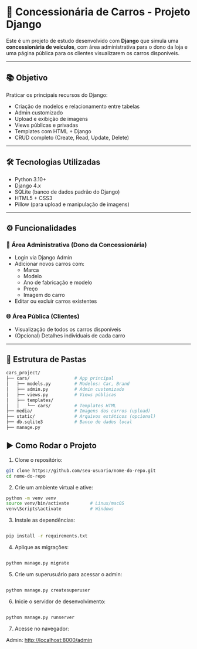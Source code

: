 # 🚗 Concessionária de Carros - Projeto Django

Este é um projeto de estudo desenvolvido com **Django** que simula uma **concessionária de veículos**, com área administrativa para o dono da loja e uma página pública para os clientes visualizarem os carros disponíveis.

---

## 📚 Objetivo

Praticar os principais recursos do Django:

- Criação de modelos e relacionamento entre tabelas
- Admin customizado
- Upload e exibição de imagens
- Views públicas e privadas
- Templates com HTML + Django
- CRUD completo (Create, Read, Update, Delete)

---

## 🛠️ Tecnologias Utilizadas

- Python 3.10+
- Django 4.x
- SQLite (banco de dados padrão do Django)
- HTML5 + CSS3
- Pillow (para upload e manipulação de imagens)

---

## ⚙️ Funcionalidades

### 👤 Área Administrativa (Dono da Concessionária)

- Login via Django Admin
- Adicionar novos carros com:
  - Marca
  - Modelo
  - Ano de fabricação e modelo
  - Preço
  - Imagem do carro
- Editar ou excluir carros existentes

### 🌐 Área Pública (Clientes)

- Visualização de todos os carros disponíveis
- (Opcional) Detalhes individuais de cada carro

---

## 📂 Estrutura de Pastas

```bash
cars_project/
├── cars/                 # App principal
│   ├── models.py         # Modelos: Car, Brand
│   ├── admin.py          # Admin customizado
│   ├── views.py          # Views públicas
│   ├── templates/
│   │   └── cars/         # Templates HTML
├── media/                # Imagens dos carros (upload)
├── static/               # Arquivos estáticos (opcional)
├── db.sqlite3            # Banco de dados local
├── manage.py
```

## ▶️ Como Rodar o Projeto

1. Clone o repositório:

```bash
git clone https://github.com/seu-usuario/nome-do-repo.git
cd nome-do-repo
```

2. Crie um ambiente virtual e ative:

```bash
python -m venv venv
source venv/bin/activate        # Linux/macOS
venv\Scripts\activate           # Windows
```

3. Instale as dependências:

```bash

pip install -r requirements.txt
```

4. Aplique as migrações:

```bash

python manage.py migrate
```

5. Crie um superusuário para acessar o admin:

```bash

python manage.py createsuperuser
```

6. Inicie o servidor de desenvolvimento:

```bash

python manage.py runserver
```

7. Acesse no navegador:

Admin: <http://localhost:8000/admin>
